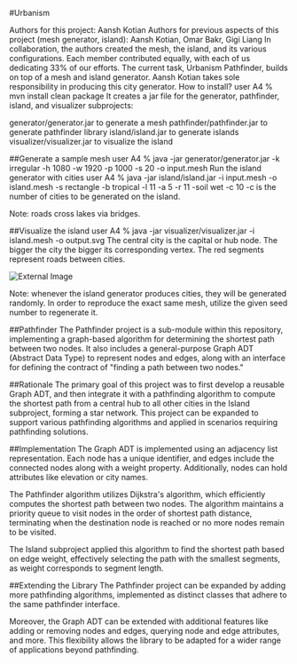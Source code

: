 #Urbanism

Authors for this project: Aansh Kotian
Authors for previous aspects of this project (mesh generator, island): Aansh Kotian, Omar Bakr, Gigi Liang
In collaboration, the authors created the mesh, the island, and its various configurations. Each member contributed equally, with each of us dedicating 33% of our efforts. The current task, Urbanism Pathfinder, builds on top of a mesh and island generator. Aansh Kotian takes sole responsibility in producing this city generator.
How to install?
user A4 % mvn install clean package
It creates a jar file for the generator, pathfinder, island, and visualizer subprojects:

generator/generator.jar to generate a mesh
pathfinder/pathfinder.jar to generate pathfinder library
island/island.jar to generate islands
visualizer/visualizer.jar to visualize the island

##Generate a sample mesh
user A4 % java -jar generator/generator.jar -k irregular -h 1080 -w 1920 -p 1000 -s 20 -o input.mesh 
Run the island generator with cities
user A4 % java -jar island/island.jar -i input.mesh -o island.mesh -s rectangle -b tropical -l 11 -a 5 -r 11 -soil wet -c 10
-c <arg> is the number of cities to be generated on the island.

Note: roads cross lakes via bridges.

##Visualize the island
user A4 % java -jar visualizer/visualizer.jar -i island.mesh -o output.svg
The central city is the capital or hub node. The bigger the city the bigger its corresponding vertex. The red segments represent roads between cities.

![External Image](https://i.imgur.com/MF34kKr.jpeg)

Note: whenever the island generator produces cities, they will be generated randomly. In order to reproduce the exact same mesh, utilize the given seed number to regenerate it.

##Pathfinder
The Pathfinder project is a sub-module within this repository, implementing a graph-based algorithm for determining the shortest path between two nodes. It also includes a general-purpose Graph ADT (Abstract Data Type) to represent nodes and edges, along with an interface for defining the contract of "finding a path between two nodes."

##Rationale
The primary goal of this project was to first develop a reusable Graph ADT, and then integrate it with a pathfinding algorithm to compute the shortest path from a central hub to all other cities in the Island subproject, forming a star network. This project can be expanded to support various pathfinding algorithms and applied in scenarios requiring pathfinding solutions.

##Implementation
The Graph ADT is implemented using an adjacency list representation. Each node has a unique identifier, and edges include the connected nodes along with a weight property. Additionally, nodes can hold attributes like elevation or city names.

The Pathfinder algorithm utilizes Dijkstra's algorithm, which efficiently computes the shortest path between two nodes. The algorithm maintains a priority queue to visit nodes in the order of shortest path distance, terminating when the destination node is reached or no more nodes remain to be visited.

The Island subproject applied this algorithm to find the shortest path based on edge weight, effectively selecting the path with the smallest segments, as weight corresponds to segment length.

##Extending the Library
The Pathfinder project can be expanded by adding more pathfinding algorithms, implemented as distinct classes that adhere to the same pathfinder interface.

Moreover, the Graph ADT can be extended with additional features like adding or removing nodes and edges, querying node and edge attributes, and more. This flexibility allows the library to be adapted for a wider range of applications beyond pathfinding.
